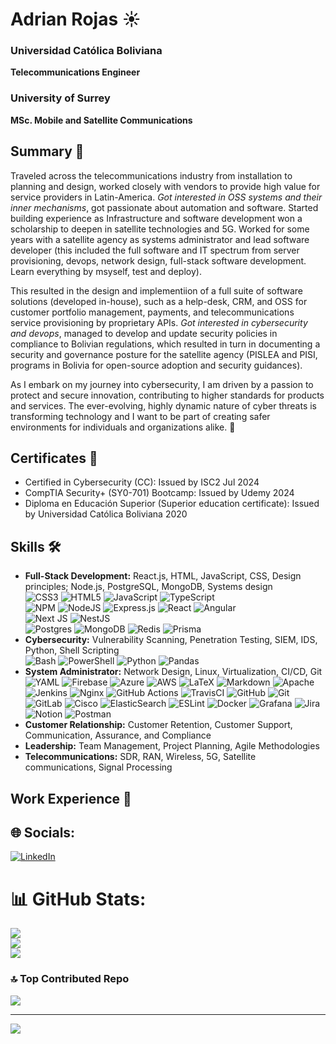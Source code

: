 # Adrian Rojas ☀️

### Universidad Católica Boliviana
**Telecommunications Engineer**  

### University of Surrey
**MSc. Mobile and Satellite Communications**  


## Summary 💼
Traveled across the telecommunications industry from installation to planning and design, worked closely with vendors to provide high value for service providers in Latin-America. *Got interested in OSS systems and their inner mechanisms*, got passionate about automation and software. Started building experience as Infrastructure and software development won a scholarship to deepen in satellite technologies and 5G. 
Worked for some years with a satellite agency as systems administrator and lead software developer (this included the full software and IT spectrum from server provisioning, devops, network design, full-stack software development. Learn everything by msyself, test and deploy).

This resulted in the design and implementiion of a full suite of software solutions (developed in-house), such as a help-desk, CRM, and OSS for customer portfolio management, payments, and telecommunications service provisioning by proprietary APIs. *Got interested in cybersecurity and devops*, managed to develop and update security policies in compliance to Bolivian regulations, which resulted in turn in documenting a security and governance posture for the satellite agency (PISLEA and PISI, programs in Bolivia for open-source adoption and security guidances). 

As I embark on my journey into cybersecurity, I am driven by a passion to protect and secure innovation, contributing to higher standards for products and services. The ever-evolving, highly dynamic nature of cyber threats is transforming technology and I want to be part of creating safer environments for individuals and organizations alike. 🔐

## Certificates 📜
- Certified in Cybersecurity (CC): Issued by ISC2 Jul 2024
- CompTIA Security+ (SY0-701) Bootcamp: Issued by Udemy 2024
- Diploma en Educación Superior (Superior education certificate): Issued by Universidad Católica Boliviana 2020

## Skills 🛠️
- **Full-Stack Development:** React.js, HTML, JavaScript, CSS, Design principles; Node.js, PostgreSQL, MongoDB, Systems design<br/> 
![CSS3](https://img.shields.io/badge/css3-%231572B6.svg?style=for-the-badge&logo=css3&logoColor=white) ![HTML5](https://img.shields.io/badge/html5-%23E34F26.svg?style=for-the-badge&logo=html5&logoColor=white) ![JavaScript](https://img.shields.io/badge/javascript-%23323330.svg?style=for-the-badge&logo=javascript&logoColor=%23F7DF1E) ![TypeScript](https://img.shields.io/badge/typescript-%23007ACC.svg?style=for-the-badge&logo=typescript&logoColor=white)<br/>
![NPM](https://img.shields.io/badge/NPM-%23CB3837.svg?style=for-the-badge&logo=npm&logoColor=white) ![NodeJS](https://img.shields.io/badge/node.js-6DA55F?style=for-the-badge&logo=node.js&logoColor=white) ![Express.js](https://img.shields.io/badge/express.js-%23404d59.svg?style=for-the-badge&logo=express&logoColor=%2361DAFB) ![React](https://img.shields.io/badge/react-%2320232a.svg?style=for-the-badge&logo=react&logoColor=%2361DAFB) ![Angular](https://img.shields.io/badge/angular-%23DD0031.svg?style=for-the-badge&logo=angular&logoColor=white)<br/>
![Next JS](https://img.shields.io/badge/Next-black?style=for-the-badge&logo=next.js&logoColor=white) ![NestJS](https://img.shields.io/badge/nestjs-%23E0234E.svg?style=for-the-badge&logo=nestjs&logoColor=white) <br/>
![Postgres](https://img.shields.io/badge/postgres-%23316192.svg?style=for-the-badge&logo=postgresql&logoColor=white) ![MongoDB](https://img.shields.io/badge/MongoDB-%234ea94b.svg?style=for-the-badge&logo=mongodb&logoColor=white) ![Redis](https://img.shields.io/badge/redis-%23DD0031.svg?style=for-the-badge&logo=redis&logoColor=white) ![Prisma](https://img.shields.io/badge/Prisma-3982CE?style=for-the-badge&logo=Prisma&logoColor=white)
- **Cybersecurity:** Vulnerability Scanning, Penetration Testing, SIEM, IDS, Python, Shell Scripting<br/>
![Bash](https://img.shields.io/badge/bash-NAF25.svg?style=for-the-badge&logo=gnubash&logoColor=white) ![PowerShell](https://img.shields.io/badge/PowerShell-%235391FE.svg?style=for-the-badge&logo=powershell&logoColor=white) ![Python](https://img.shields.io/badge/python-3670A0?style=for-the-badge&logo=python&logoColor=ffdd54) ![Pandas](https://img.shields.io/badge/pandas-%23150458.svg?style=for-the-badge&logo=pandas&logoColor=white)
- **System Administrator:** Network Design, Linux, Virtualization, CI/CD, Git<br/>
  ![YAML](https://img.shields.io/badge/yaml-%23ffffff.svg?style=for-the-badge&logo=yaml&logoColor=151515) ![Firebase](https://img.shields.io/badge/firebase-%23039BE5.svg?style=for-the-badge&logo=firebase) ![Azure](https://img.shields.io/badge/azure-%230072C6.svg?style=for-the-badge&logo=microsoftazure&logoColor=white) ![AWS](https://img.shields.io/badge/AWS-%23FF9900.svg?style=for-the-badge&logo=amazon-aws&logoColor=white)  ![LaTeX](https://img.shields.io/badge/latex-%23008080.svg?style=for-the-badge&logo=latex&logoColor=white) ![Markdown](https://img.shields.io/badge/markdown-%23000000.svg?style=for-the-badge&logo=markdown&logoColor=white)   ![Apache](https://img.shields.io/badge/apache-%23D42029.svg?style=for-the-badge&logo=apache&logoColor=white) ![Jenkins](https://img.shields.io/badge/jenkins-%232C5263.svg?style=for-the-badge&logo=jenkins&logoColor=white) ![Nginx](https://img.shields.io/badge/nginx-%23009639.svg?style=for-the-badge&logo=nginx&logoColor=white)  ![GitHub Actions](https://img.shields.io/badge/github%20actions-%232671E5.svg?style=for-the-badge&logo=githubactions&logoColor=white) ![TravisCI](https://img.shields.io/badge/travis%20ci-%232B2F33.svg?style=for-the-badge&logo=travis&logoColor=white) ![GitHub](https://img.shields.io/badge/github-%23121011.svg?style=for-the-badge&logo=github&logoColor=white) ![Git](https://img.shields.io/badge/git-%23F05033.svg?style=for-the-badge&logo=git&logoColor=white) ![GitLab](https://img.shields.io/badge/gitlab-%23181717.svg?style=for-the-badge&logo=gitlab&logoColor=white) ![Cisco](https://img.shields.io/badge/cisco-%23049fd9.svg?style=for-the-badge&logo=cisco&logoColor=black) ![ElasticSearch](https://img.shields.io/badge/-ElasticSearch-005571?style=for-the-badge&logo=elasticsearch) ![ESLint](https://img.shields.io/badge/ESLint-4B3263?style=for-the-badge&logo=eslint&logoColor=white) ![Docker](https://img.shields.io/badge/docker-%230db7ed.svg?style=for-the-badge&logo=docker&logoColor=white) ![Grafana](https://img.shields.io/badge/grafana-%23F46800.svg?style=for-the-badge&logo=grafana&logoColor=white) ![Jira](https://img.shields.io/badge/jira-%230A0FFF.svg?style=for-the-badge&logo=jira&logoColor=white) ![Notion](https://img.shields.io/badge/Notion-%23000000.svg?style=for-the-badge&logo=notion&logoColor=white) ![Postman](https://img.shields.io/badge/Postman-FF6C37?style=for-the-badge&logo=postman&logoColor=white) 
- **Customer Relationship:** Customer Retention, Customer Support, Communication, Assurance, and Compliance
- **Leadership:** Team Management, Project Planning, Agile Methodologies
- **Telecommunications:** SDR, RAN, Wireless, 5G, Satellite communications, Signal Processing

## Work Experience 💼



## 🌐 Socials:
[![LinkedIn](https://img.shields.io/badge/LinkedIn-%230077B5.svg?logo=linkedin&logoColor=white)](https://linkedin.com/in/https://www.linkedin.com/in/adrian-rojas-arevalo/) 

# 📊 GitHub Stats:
![](https://github-readme-stats.vercel.app/api?username=AdrianRojasA&theme=dark&hide_border=false&include_all_commits=true&count_private=false)<br/>
![](https://github-readme-streak-stats.herokuapp.com/?user=AdrianRojasA&theme=dark&hide_border=false)<br/>
![](https://github-readme-stats.vercel.app/api/top-langs/?username=AdrianRojasA&theme=dark&hide_border=false&include_all_commits=true&count_private=false&layout=compact)

### 🔝 Top Contributed Repo
![](https://github-contributor-stats.vercel.app/api?username=AdrianRojasA&limit=5&theme=dark&combine_all_yearly_contributions=true)

---
[![](https://visitcount.itsvg.in/api?id=AdrianRojasA&icon=0&color=0)](https://visitcount.itsvg.in)

<!-- Proudly created with GPRM ( https://gprm.itsvg.in ) -->

